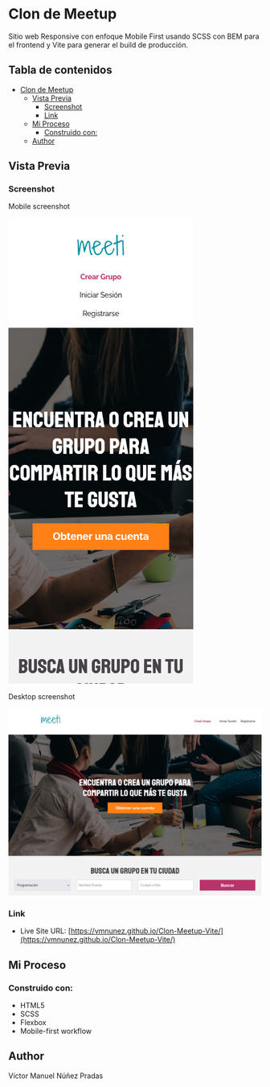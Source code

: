 # Clon de Meetup

Sitio web Responsive con enfoque Mobile First usando SCSS con BEM para el frontend y Vite para generar el build de producción.

## Tabla de contenidos

- [Clon de Meetup](#clon-de-meetup)
  - [Vista Previa](#vista-previa)
    - [Screenshot](#screenshot)
    - [Link](#link)
  - [Mi Proceso](#mi-proceso)
    - [Construido con:](#construido-con)
  - [Author](#author)


## Vista Previa

### Screenshot
Mobile screenshot

![](screenshot/Mobile.png)

Desktop screenshot

![](screenshot/Desktop.png)

### Link

- Live Site URL: [https://vmnunez.github.io/Clon-Meetup-Vite/](https://vmnunez.github.io/Clon-Meetup-Vite/)

## Mi Proceso

### Construido con:

- HTML5 
- SCSS
- Flexbox
- Mobile-first workflow


## Author
Víctor Manuel Núñez Pradas
